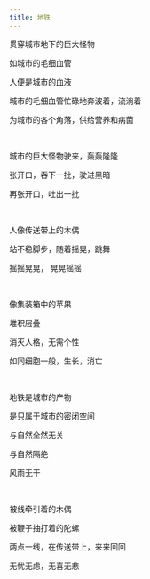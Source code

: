 ```yaml
---
title: 地铁
---
```


贯穿城市地下的巨大怪物

如城市的毛细血管

人便是城市的血液

城市的毛细血管忙碌地奔波着，流淌着

为城市的各个角落，供给营养和病菌

<br />

城市的巨大怪物驶来，轰轰隆隆

张开口，吞下一批，驶进黑暗

再张开口，吐出一批

<br />

人像传送带上的木偶

站不稳脚步，随着摇晃，跳舞

摇摇晃晃， 晃晃摇摇

<br />

像集装箱中的苹果

堆积层叠

消灭人格，无需个性

如同细胞一般，生长，消亡

<br />

地铁是城市的产物

是只属于城市的密闭空间

与自然全然无关

与自然隔绝

风雨无干

<br />

被线牵引着的木偶

被鞭子抽打着的陀螺

两点一线，在传送带上，来来回回

无忧无虑，无喜无悲
